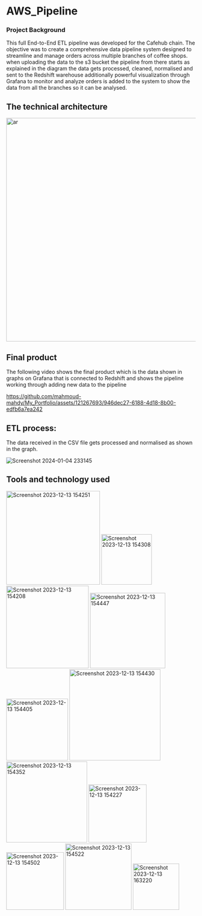# AWS_Pipeline
### Project Background

This full End-to-End ETL pipeline was developed for the Cafehub chain. The objective was to create a comprehensive data pipeline system designed to streamline and manage orders across multiple branches of coffee shops. when uploading the data to the s3 bucket the pipeline from there starts as explained in the diagram the data gets processed, cleaned, normalised and sent to the Redshift warehouse additionally powerful visualization through Grafana to monitor and analyze orders is added to the system to show the data from all the branches so it can be analysed.


## The technical architecture
<img width="594" alt="ar" src="https://github.com/DE-X5-LLE/team-2-project/assets/147624401/c0164b2f-a965-4251-8679-91ccc7e3c591">

## Final product
The following video shows the final product which is the data shown in graphs on Grafana that is connected to Redshift and shows the pipeline working through adding new data to the pipeline

https://github.com/mahmoud-mahdy/My_Portfolio/assets/121267693/946dec27-6188-4d18-8b00-edfb6a7ea242


## ETL process:
The data received in the CSV file gets processed and normalised as shown in the graph.

![Screenshot 2024-01-04 233145](https://github.com/mahmoud-mahdy/My_Portfolio/assets/121267693/2b6db6b9-20e2-4024-8cd9-04c38d81d905)


## Tools and technology used
<img width="249" alt="Screenshot 2023-12-13 154251" src="https://github.com/DE-X5-LLE/team-2-project/assets/147624401/faa25c6b-a843-4b4d-8987-c2e93aa949c2">
<img width="134" alt="Screenshot 2023-12-13 154308" src="https://github.com/DE-X5-LLE/team-2-project/assets/147624401/5d02c04b-2a14-4ad8-9bad-f6c9c23ab80d">
<img width="219" alt="Screenshot 2023-12-13 154208" src="https://github.com/DE-X5-LLE/team-2-project/assets/147624401/b918912b-ba10-4476-a405-5f773aaa5fa3">
<img width="200" alt="Screenshot 2023-12-13 154447" src="https://github.com/DE-X5-LLE/team-2-project/assets/147624401/9dc053be-f06d-44c5-a43d-4bf0212f0949">
<img width="164" alt="Screenshot 2023-12-13 154405" src="https://github.com/DE-X5-LLE/team-2-project/assets/147624401/2bb27680-4179-43cb-b4fc-904bb9343eff">
<img width="242" alt="Screenshot 2023-12-13 154430" src="https://github.com/DE-X5-LLE/team-2-project/assets/147624401/90c427de-8725-4251-806f-9a238bbcc544">
<img width="215" alt="Screenshot 2023-12-13 154352" src="https://github.com/DE-X5-LLE/team-2-project/assets/147624401/f7db7e4b-0b31-48b9-b8ca-9cde42b2735f">
<img width="154" alt="Screenshot 2023-12-13 154227" src="https://github.com/DE-X5-LLE/team-2-project/assets/147624401/809b26b3-a78c-41cc-9cb6-684df342db4a">
<img width="153" alt="Screenshot 2023-12-13 154502" src="https://github.com/DE-X5-LLE/team-2-project/assets/147624401/e2d27f75-9908-4dbf-85f0-6531b2ba7da6">
<img width="176" alt="Screenshot 2023-12-13 154522" src="https://github.com/DE-X5-LLE/team-2-project/assets/147624401/919eda8c-e7bf-4552-8598-a7ccd24fb7a6">
<img width="123" alt="Screenshot 2023-12-13 163220" src="https://github.com/DE-X5-LLE/team-2-project/assets/147624401/cbc8444a-91eb-491b-b43a-847012b9d77b">
